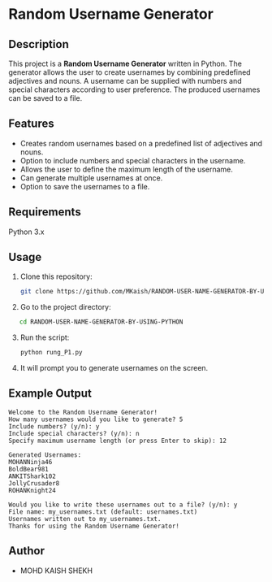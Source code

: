 # Random Username Generator

## Description
This project is a **Random Username Generator** written in Python. The generator allows the user to create usernames by combining predefined adjectives and nouns. A username can be supplied with numbers and special characters according to user preference. The produced usernames can be saved to a file.

## Features
- Creates random usernames based on a predefined list of adjectives and nouns.
- Option to include numbers and special characters in the username.
- Allows the user to define the maximum length of the username.
- Can generate multiple usernames at once.
- Option to save the usernames to a file.

## Requirements
Python 3.x

## Usage
1. Clone this repository:
   ```sh
   git clone https://github.com/MKaish/RANDOM-USER-NAME-GENERATOR-BY-USING-PYTHON.git
   ```
2. Go to the project directory:
```sh
   cd RANDOM-USER-NAME-GENERATOR-BY-USING-PYTHON
   ```
3. Run the script:
   ```sh
   python rung_P1.py
   ```
4. It will prompt you to generate usernames on the screen.
   
## Example Output
```
Welcome to the Random Username Generator!
How many usernames would you like to generate? 5
Include numbers? (y/n): y
Include special characters? (y/n): n
Specify maximum username length (or press Enter to skip): 12

Generated Usernames:
MOHANNinja46
BoldBear981
ANKITShark102
JollyCrusader8
ROHANKnight24

Would you like to write these usernames out to a file? (y/n): y
File name: my_usernames.txt (default: usernames.txt)
Usernames written out to my_usernames.txt.
Thanks for using the Random Username Generator!
```



## Author

- MOHD KAISH SHEKH
